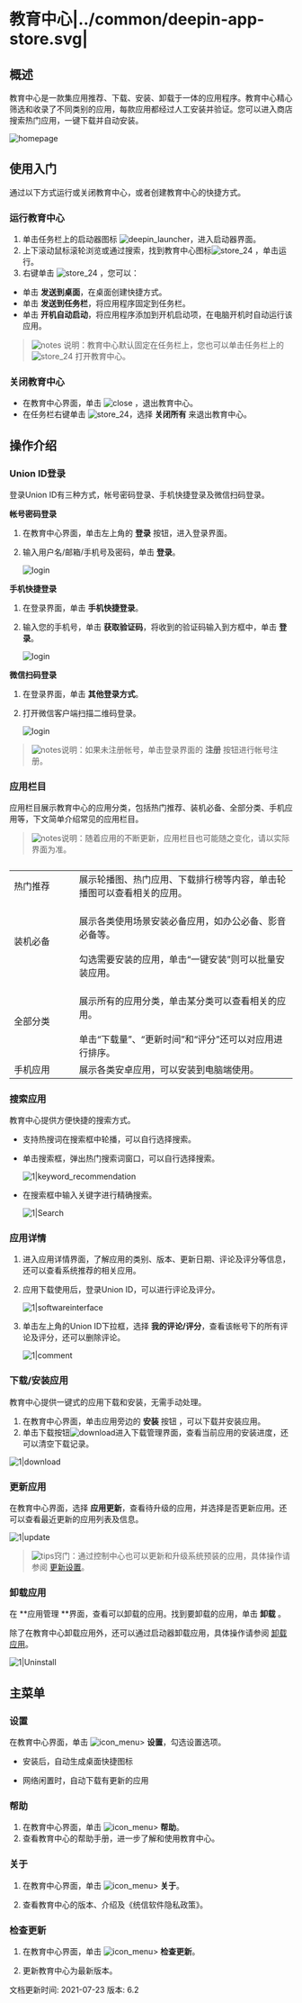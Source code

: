 # 教育中心|../common/deepin-app-store.svg|

## 概述
教育中心是一款集应用推荐、下载、安装、卸载于一体的应用程序。教育中心精心筛选和收录了不同类别的应用，每款应用都经过人工安装并验证。您可以进入商店搜索热门应用，一键下载并自动安装。

![homepage](jpg/homepage.png)

## 使用入门

通过以下方式运行或关闭教育中心，或者创建教育中心的快捷方式。

### 运行教育中心

1. 单击任务栏上的启动器图标 ![deepin_launcher](icon/deepin_launcher.svg)，进入启动器界面。
2. 上下滚动鼠标滚轮浏览或通过搜索，找到教育中心图标![store_24](icon/store_24.svg) ，单击运行。
3. 右键单击 ![store_24](icon/store_24.svg) ，您可以：
 - 单击 **发送到桌面**，在桌面创建快捷方式。
 - 单击 **发送到任务栏**，将应用程序固定到任务栏。
 - 单击 **开机自动启动**，将应用程序添加到开机启动项，在电脑开机时自动运行该应用。

> ![notes](icon/notes.svg) 说明：教育中心默认固定在任务栏上，您也可以单击任务栏上的 ![store_24](icon/store_24.svg) 打开教育中心。


### 关闭教育中心

- 在教育中心界面，单击 ![close](icon/close.svg) ，退出教育中心。
- 在任务栏右键单击 ![store_24](icon/store_24.svg)，选择 **关闭所有** 来退出教育中心。

## 操作介绍

### Union ID登录

登录Union ID有三种方式，帐号密码登录、手机快捷登录及微信扫码登录。

**帐号密码登录**

1. 在教育中心界面，单击左上角的 **登录** 按钮，进入登录界面。

2. 输入用户名/邮箱/手机号及密码，单击 **登录**。

   ![login](jpg/login1.png)

**手机快捷登录**

1. 在登录界面，单击 **手机快捷登录**。

2. 输入您的手机号，单击 **获取验证码**，将收到的验证码输入到方框中，单击 **登录**。

   ![login](jpg/login2.png)

**微信扫码登录**

1. 在登录界面，单击 **其他登录方式**。

2. 打开微信客户端扫描二维码登录。

   ![login](jpg/login3.png)

>  ![notes](icon/notes.svg)说明：如果未注册帐号，单击登录界面的 **注册** 按钮进行帐号注册。

### 应用栏目

应用栏目展示教育中心的应用分类，包括热门推荐、装机必备、全部分类、手机应用等，下文简单介绍常见的应用栏目。

>  ![notes](icon/notes.svg)说明：随着应用的不断更新，应用栏目也可能随之变化，请以实际界面为准。

<table class="block1">
    <caption></caption>
    <tbody>
        <tr>
            <td width="100px">热门推荐</td>
            <td>展示轮播图、热门应用、下载排行榜等内容，单击轮播图可以查看相关的应用。</td>
        </tr>
        <tr>
            <td>装机必备</td>
            <td><br>展示各类使用场景安装必备应用，如办公必备、影音必备等。</br>
        <br>勾选需要安装的应用，单击“一键安装”则可以批量安装应用。</br>
       </td>
        </tr>
        <tr>
            <td>全部分类</td>
            <td><br>展示所有的应用分类，单击某分类可以查看相关的应用。</br>
                <br>单击“下载量”、“更新时间”和“评分”还可以对应用进行排序。</br>
        </td>
        </tr>
         <tr>
            <td>手机应用</td>
            <td>展示各类安卓应用，可以安装到电脑端使用。</td>
        </tr>
        <tr>
   </tbody>
   </table>



### 搜索应用

教育中心提供方便快捷的搜索方式。

- 支持热搜词在搜索框中轮播，可以自行选择搜索。

- 单击搜索框，弹出热门搜索词窗口，可以自行选择搜索。

  ![1|keyword_recommendation](jpg/keyword_recommendation.png)

- 在搜索框中输入关键字进行精确搜索。

  ![1|Search](jpg/search.png)

### 应用详情

1. 进入应用详情界面，了解应用的类别、版本、更新日期、评论及评分等信息，还可以查看系统推荐的相关应用。

2. 应用下载使用后，登录Union ID，可以进行评论及评分。

   ![1|softwareinterface](jpg/softwareinterface.png)

3. 单击左上角的Union ID下拉框，选择 **我的评论/评分**，查看该帐号下的所有评论及评分，还可以删除评论。

   ![1|comment](jpg/comment.png)

### 下载/安装应用

教育中心提供一键式的应用下载和安装，无需手动处理。

1. 在教育中心界面，单击应用旁边的 **安装** 按钮 ，可以下载并安装应用。
2. 单击下载按钮![download](icon/download.svg)进入下载管理界面，查看当前应用的安装进度，还可以清空下载记录。

![1|download](jpg/download.png)

### 更新应用

在教育中心界面，选择 **应用更新**，查看待升级的应用，并选择是否更新应用。还可以查看最近更新的应用列表及信息。

![1|update](jpg/update.png)

> ![tips](icon/tips.svg)窍门：通过控制中心也可以更新和升级系统预装的应用，具体操作请参阅 [更新设置](dman:///dde#系统更新)。

### 卸载应用

在 **应用管理 **界面，查看可以卸载的应用。找到要卸载的应用，单击 **卸载** 。

除了在教育中心卸载应用外，还可以通过启动器卸载应用，具体操作请参阅 [卸载应用](dman:///dde#卸载应用)。

![1|Uninstall](jpg/uninstall.png)

## 主菜单

### 设置

在教育中心界面，单击 ![icon_menu](icon/icon_menu.svg)> **设置**，勾选设置选项。

- 安装后，自动生成桌面快捷图标

- 网络闲置时，自动下载有更新的应用

### 帮助

1. 在教育中心界面，单击 ![icon_menu](icon/icon_menu.svg)> **帮助**。
2. 查看教育中心的帮助手册，进一步了解和使用教育中心。

### 关于
1. 在教育中心界面，单击 ![icon_menu](icon/icon_menu.svg)>  **关于**。

2. 查看教育中心的版本、介绍及《统信软件隐私政策》。

### 检查更新

1. 在教育中心界面，单击 ![icon_menu](icon/icon_menu.svg)> **检查更新**。

2. 更新教育中心为最新版本。
<div class="version-info"><span>文档更新时间: 2021-07-23</span><span> 版本: 6.2</span></div>